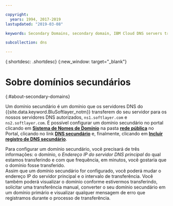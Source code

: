 ```yaml
---

copyright:
  years: 1994, 2017-2019
lastupdated: "2019-03-08"

keywords: Secondary Domains, secondary domain, IBM Cloud DNS servers transfer

subcollection: dns

---
```


{:shortdesc: .shortdesc}
{:new_window: target="_blank"}

# Sobre domínios secundários
{:#about-secondary-domains}

Um domínio secundário é um domínio que os servidores DNS do {{site.data.keyword.BluSoftlayer_notm}} transferem do seu servidor para os nossos servidores DNS autorizados, `ns1.softlayer.com` e `ns2.softlayer.com`.  É possível configurar um domínio secundário no portal clicando em **<span style="text-decoration: underline">Sistema de Nomes de Domínio</span>** na pasta **<span style="text-decoration: underline">rede pública</span>** no Portal, clicando no link **<span style="text-decoration: underline">DNS secundário</span>** e, finalmente, clicando em **<span style="text-decoration: underline">Incluir registro de DNS secundário</span>**.

Para configurar um domínio secundário, você precisará de três informações: o domínio, o
*Endereço IP do servidor DNS principal* do qual estamos transferindo e com que
frequência, em minutos, você gostaria que o domínio fosse transferido.<br/>
Assim que um domínio secundário for configurado, você poderá mudar o endereço IP do servidor principal e o intervalo de transferência.  Você também poderá visualizar o domínio conforme estivermos transferindo, solicitar uma transferência manual, converter o seu domínio secundário em um domínio primário e visualizar qualquer mensagem de erro que registramos durante o processo de transferência.
